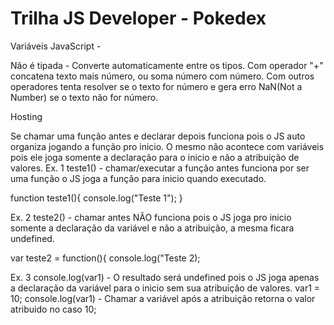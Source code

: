 # Trilha JS Developer - Pokedex


Variáveis JavaScript - 

Não é tipada - Converte automaticamente entre os tipos.
Com operador "+" concatena texto mais número, ou soma número com número. 
Com outros operadores tenta resolver se o texto for número e gera erro NaN(Not a Number) se o texto não for número.

Hosting 

Se chamar uma função antes e declarar depois funciona pois o JS auto organiza jogando a função pro inicio.
O mesmo não acontece com variáveis pois ele joga somente a declaração para o inicio e não a atribuição de valores.
Ex. 1
teste1() - chamar/executar a função antes funciona por ser uma função o JS joga a função para inicio quando executado.

function teste1(){
	console.log("Teste 1");
}

Ex. 2
teste2() - chamar antes NÃO funciona pois o JS joga pro inicio somente a declaração da variável e não a atribuição, a mesma ficara undefined.

var teste2 = function(){
	console.log("Teste 2);

Ex. 3
console.log(var1) - O resultado será undefined pois o JS joga apenas a declaração da variável para o inicio sem sua atribuição de valores. 
var1 = 10;
console.log(var1) - Chamar a variável após a atribuição retorna o valor atribuido no caso 10; 
